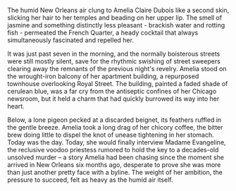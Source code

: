 The humid New Orleans air clung to Amelia Claire Dubois like a second skin, slicking her hair to her temples and beading on her upper lip. The smell of jasmine and something distinctly less pleasant - brackish water and rotting fish - permeated the French Quarter, a heady cocktail that always simultaneously fascinated and repelled her.

It was just past seven in the morning, and the normally boisterous streets were still mostly silent, save for the rhythmic swishing of street sweepers clearing away the remnants of the previous night's revelry. Amelia stood on the wrought-iron balcony of her apartment building, a repurposed townhouse overlooking Royal Street. The building, painted a faded shade of cerulean blue, was a far cry from the antiseptic confines of her Chicago newsroom, but it held a charm that had quickly burrowed its way into her heart.

Below, a lone pigeon pecked at a discarded beignet, its feathers ruffled in the gentle breeze. Amelia took a long drag of her chicory coffee, the bitter brew doing little to dispel the knot of unease tightening in her stomach. Today was the day. Today, she would finally interview Madame Evangeline, the reclusive voodoo priestess rumored to hold the key to a decades-old unsolved murder – a story Amelia had been chasing since the moment she arrived in New Orleans six months ago, desperate to prove she was more than just another pretty face with a byline. The weight of her ambition, the pressure to succeed, felt as heavy as the humid air itself.
